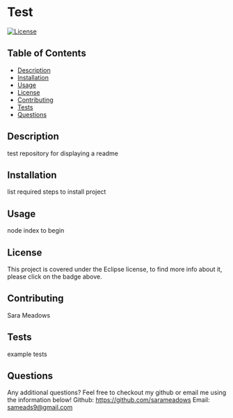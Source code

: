# Test 

  [![License](https://img.shields.io/badge/License-EPL_1.0-red.svg)](https://opensource.org/licenses/EPL-1.0)

  ## Table of Contents
  * [Description](#description)
  * [Installation](#installation)
  * [Usage](#usage)
  * [License](#license)
  * [Contributing](#contributing)
  * [Tests](#tests)
  * [Questions](#questions)

  ## Description
  test repository for displaying a readme

  ## Installation
  list required steps to install project

  ## Usage
  node index to begin

  ## License
  This project is covered under the Eclipse license, to find more info about it, please click on the badge above.
  
  ## Contributing
  Sara Meadows

  ## Tests
  example tests

  ## Questions
  Any additional questions? Feel free to checkout my github or email me using the information below!
  Github: https://github.com/sarameadows
  Email: sameads9@gmail.com
